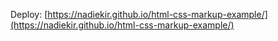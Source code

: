 Deploy: [https://nadiekir.github.io/html-css-markup-example/](https://nadiekir.github.io/html-css-markup-example/)
